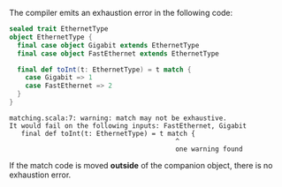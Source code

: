 The compiler emits an exhaustion error in the following code:

```scala
sealed trait EthernetType
object EthernetType {
  final case object Gigabit extends EthernetType
  final case object FastEthernet extends EthernetType

  final def toInt(t: EthernetType) = t match {
    case Gigabit => 1
    case FastEthernet => 2
  }
}
```

```
matching.scala:7: warning: match may not be exhaustive.
It would fail on the following inputs: FastEthernet, Gigabit
   final def toInt(t: EthernetType) = t match {
                                          ^
                                          one warning found
```

If the match code is moved **outside** of the companion object, there is no exhaustion error.

